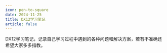 ```yaml
---
icon: pen-to-square
date: 2024-11-25
title: DX12学习笔记
article: false
---
```


DX12学习笔记，记录自己学习过程中遇到的各种问题和解决方案，若有不准确还希望大家多多指教。